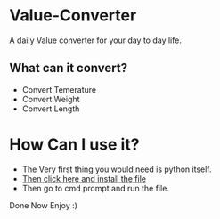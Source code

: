 # Value-Converter
A daily Value converter for your day to day life.
## What can it convert?
<ul>
<li>Convert Temerature</li>
<li>Convert Weight</li>
<li>Convert Length</li>
</ul>
<h1>How Can I use it?</h1>
<ul>
  <li>The Very first thing you would need is python itself.</li>
  <li><a href="https://github.com/VishistTulsyan/Value-Converter/archive/refs/heads/main.zip">Then click here and install the file</a></li>
  <li>Then go to cmd prompt and run the file.</li>
</ul>

Done Now Enjoy :)

